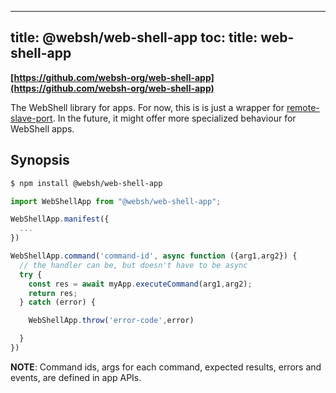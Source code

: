 ----
title: @websh/web-shell-app
toc:
  title: web-shell-app
----

**[https://github.com/websh-org/web-shell-app](https://github.com/websh-org/web-shell-app)**

The WebShell library for apps. For now, this is is just a wrapper for [remote-slave-port](remote-slave-port). In the future, it might offer more specialized behaviour for WebShell apps.

## Synopsis
````bash
$ npm install @websh/web-shell-app
````

````js
import WebShellApp from "@websh/web-shell-app";

WebShellApp.manifest({
  ... 
})

WebShellApp.command('command-id', async function ({arg1,arg2}) {
  // the handler can be, but doesn't have to be async
  try {
    const res = await myApp.executeCommand(arg1,arg2);
    return res;
  } catch (error) {

    WebShellApp.throw('error-code',error)

  }
})


````
**NOTE**: Command ids, args for each command, expected results, errors and events, are defined in app APIs.
